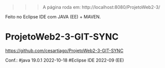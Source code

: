 >>> A página roda em: http://localhost:8080/ProjetoWeb2-3/

Feito no Eclipse IDE com JAVA (EE) + MAVEN.

# ProjetoWeb2-3-GIT-SYNC
https://github.com/cesartiago/ProjetoWeb2-3-GIT-SYNC

Conf.:
#java 19.0.1 2022-10-18
#Eclipse IDE 2022-09 (EE)
